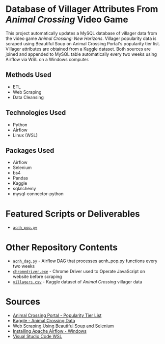 # Database of Villager Attributes From *Animal Crossing* Video Game
This project automatically updates a MySQL database of villager data from the video game *Animal Crossing: New Horizons*. Villager popularity data is scraped using Beautiful Soup on Animal Crossing Portal's popularity tier list. Villager attributes are obtained from a Kaggle dataset. Both sources are joined and appended to MySQL table automatically every two weeks using Airflow via WSL on a Windows computer.

## Methods Used
* ETL
* Web Scraping
* Data Cleansing

## Technologies Used
* Python
* Airflow
* Linux (WSL)

## Packages Used
* Airflow
* Selenium
* bs4
* Pandas
* Kaggle
* sqlalchemy
* mysql-connector-python

# Featured Scripts or Deliverables
* [```acnh_pop.py```](https://github.com/ErikaJacobs/Animal-Crossing-Popularity-Data/blob/master/acnh_pop.py)

# Other Repository Contents
* [```acnh_dag.py```](https://github.com/ErikaJacobs/Animal-Crossing-Popularity-Data/blob/master/acnh_dag.py) - Airflow DAG that processes acnh_pop.py functions every two weeks
* [```chromedriver.exe```](https://github.com/ErikaJacobs/Animal-Crossing-Popularity-Data/blob/master/chromedriver.exe) - Chrome Driver used to Operate JavaScript on website before scraping 
* [```villagers.csv```](https://github.com/ErikaJacobs/Animal-Crossing-Popularity-Data/blob/master/villagers.csv) - Kaggle dataset of *Animal Crossing* villager data

# Sources
* [Animal Crossing Portal - Popularity Tier List](https://www.animalcrossingportal.com/games/new-horizons/guides/villager-popularity-list.php#/)
* [Kaggle - Animal Crossing Data](https://www.kaggle.com/jessicali9530/animal-crossing-new-horizons-nookplaza-dataset)
* [Web Scraping Using Beautiful Soup and Selenium](https://medium.com/ymedialabs-innovation/web-scraping-using-beautiful-soup-and-selenium-for-dynamic-page-2f8ad15efe25)
* [Installing Apache Airflow - Windows](https://medium.com/@ryanroline/installing-apache-airflow-on-windows-10-5247aa1249ef)
* [Visual Studio Code WSL](https://code.visualstudio.com/docs/remote/wsl)
